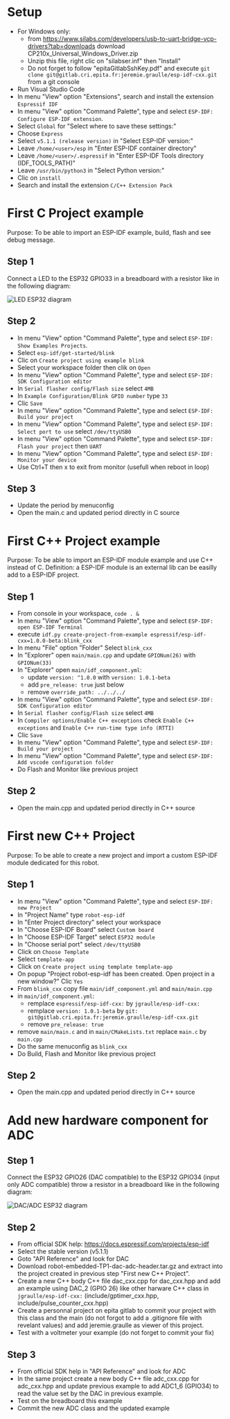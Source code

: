 Setup
=====

- For Windows only:
  - from https://www.silabs.com/developers/usb-to-uart-bridge-vcp-drivers?tab=downloads download CP210x_Universal_Windows_Driver.zip
  - Unzip this file, right clic on "silabser.inf" then "Install"
  - Do not forget to follow "epitaGitlabSshKey.pdf" and execute `git clone git@gitlab.cri.epita.fr:jeremie.graulle/esp-idf-cxx.git` from a git console
- Run Visual Studio Code
- In menu "View" option "Extensions", search and install the extension `Espressif IDF`
- In menu "View" option "Command Palette", type and select `ESP-IDF: Configure ESP-IDF extension`.
- Select `Global` for "Select where to save these settings:"
- Choose `Express`
- Select `v5.1.1 (release version)` in "Select ESP-IDF version:"
- Leave `/home/<user>/esp` in "Enter ESP-IDF container directory"
- Leave `/home/<user>/.espressif` in "Enter ESP-IDF Tools directory (IDF_TOOLS_PATH)"
- Leave `/usr/bin/python3` in "Select Python version:"
- Clic on `install`
- Search and install the extension `C/C++ Extension Pack`

First C Project example
=======================

Purpose: To be able to import an ESP-IDF example, build, flash and see debug message.

Step 1
------

Connect a LED to the ESP32 GPIO33 in a breadboard with a resistor like in the following diagram:

![LED ESP32 diagram](ledDiagram.png)

Step 2
------
- In menu "View" option "Command Palette", type and select `ESP-IDF: Show Examples Projects`.
- Select `esp-idf/get-started/blink`
- Clic on `Create project using example blink`
- Select your workspace folder then clik on `Open`
- In menu "View" option "Command Palette", type and select `ESP-IDF: SDK Configuration editor`
- In `Serial flasher config/Flash size` select `4MB`
- In `Example Configuration/Blink GPIO number` type `33`
- Clic `Save`
- In menu "View" option "Command Palette", type and select `ESP-IDF: Build your project`
- In menu "View" option "Command Palette", type and select `ESP-IDF: Select port to use` select
`/dev/ttyUSB0`
- In menu "View" option "Command Palette", type and select `ESP-IDF: Flash your project` then `UART`
- In menu "View" option "Command Palette", type and select `ESP-IDF: Monitor your device`
- Use Ctrl+T then x to exit from monitor (usefull when reboot in loop)

Step 3
------
- Update the period by menuconfig
- Open the main.c and updated period directly in C source

First C++ Project example
=========================

Purpose: To be able to import an ESP-IDF module example and use C++ instead of C.
Definition: a ESP-IDF module is an external lib can be easilly add to a ESP-IDF project.

Step 1
------
- From console in your workspace, `code . &`
- In menu "View" option "Command Palette", type and select `ESP-IDF: open ESP-IDF Terminal`
- execute `idf.py create-project-from-example espressif/esp-idf-cxx=1.0.0-beta:blink_cxx`
- In menu "File" option "Folder" Select `blink_cxx`
- In "Explorer" open `main/main.cpp` and update `GPIONum(26)` with `GPIONum(33)`
- In "Explorer" open `main/idf_component.yml`:
  - update `version: ^1.0.0` with `version: 1.0.1-beta`
  - add `pre_release: true` just below
  - remove `override_path: ../../../`
- In menu "View" option "Command Palette", type and select `ESP-IDF: SDK Configuration editor`
- In `Serial flasher config/Flash size` select `4MB`
- In `Compiler options/Enable C++ exceptions` check `Enable C++ exceptions` and
`Enable C++ run-time type info (RTTI)`
- Clic `Save`
- In menu "View" option "Command Palette", type and select `ESP-IDF: Build your project`
- In menu "View" option "Command Palette", type and select
`ESP-IDF: Add vscode configuration folder`
- Do Flash and Monitor like previous project

Step 2
------
- Open the main.cpp and updated period directly in C++ source

First new C++ Project
=====================

Purpose: To be able to create a new project and import a custom ESP-IDF module dedicated for this
robot.

Step 1
------
- In menu "View" option "Command Palette", type and select `ESP-IDF: new Project`
- In "Project Name" type `robot-esp-idf`
- In "Enter Project directory" select your workspace
- In "Choose ESP-IDF Board" select `Custom board`
- In "Choose ESP-IDF Target" select `ESP32 module`
- In "Choose serial port" select `/dev/ttyUSB0`
- Click on `Choose Template`
- Select `template-app`
- Click on `Create project using template template-app`
- On popup "Project robot-esp-idf has been created. Open project in a new window?" Clic `Yes`
- From `blink_cxx` copy file `main/idf_component.yml` and `main/main.cpp`
- in `main/idf_component.yml`:
  - remplace `espressif/esp-idf-cxx:` by `jgraulle/esp-idf-cxx:`
  - remplace `version: 1.0.1-beta` by `git: git@gitlab.cri.epita.fr:jeremie.graulle/esp-idf-cxx.git`
  - remove `pre_release: true`
- remove `main/main.c` and in `main/CMakeLists.txt` replace `main.c` by `main.cpp`
- Do the same menuconfig as `blink_cxx`
- Do Build, Flash and Monitor like previous project

Step 2
------
- Open the main.cpp and updated period directly in C++ source

Add new hardware component for ADC
==================================

Step 1
------

Connect the ESP32 GPIO26 (DAC compatible) to the ESP32 GPIO34 (input only ADC compatible) throw a
resistor in a breadboard like in the following diagram:

![DAC/ADC ESP32 diagram](dacAdcDiagram.png)


Step 2
------

- From official SDK help: https://docs.espressif.com/projects/esp-idf
- Select the stable version (v5.1.1)
- Goto "API Reference" and look for DAC
- Download robot-embedded-TP1-dac-adc-header.tar.gz and extract into the project created in previous
step "First new C++ Project".
- Create a new C++ body C++ file dac_cxx.cpp for dac_cxx.hpp and add an example using DAC_2
(GPIO 26) like other harware C++ class in `jgraulle/esp-idf-cxx:` (include/gptimer_cxx.hpp,
include/pulse_counter_cxx.hpp)
- Create a personnal project on epita gitlab to commit your project with this class and the main (do
not forgot to add a .gitignore file with revelant values) and add jeremie.graulle as viewer of this
project.
- Test with a voltmeter your example (do not forget to commit your fix)

Step 3
------

- From official SDK help in "API Reference" and look for ADC
- In the same project create a new body C++ file adc_cxx.cpp for adc_cxx.hpp and update previous
example to add ADC1_6 (GPIO34) to read the value set by the DAC in previous example.
- Test on the breadboard this example
- Commit the new ADC class and the updated example
